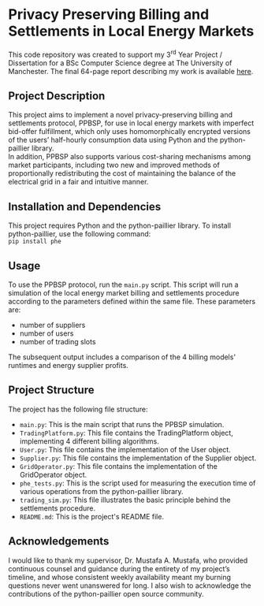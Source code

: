 # Privacy Preserving Billing and Settlements in Local Energy Markets
This code repository was created to support my 3<sup>rd</sup> Year Project / Dissertation for a BSc Computer Science degree at The University of Manchester. The final 64-page report describing my work is available [here](./Privacy_Preserving_Billing_in_Local_Energy_Markets.pdf).

## Project Description
This project aims to implement a novel privacy-preserving billing and settlements protocol, PPBSP, for use in local energy markets with imperfect bid-offer fulfillment, which only uses homomorphically encrypted versions of the users’ half-hourly consumption data using Python and the python-paillier library.   
In addition, PPBSP also supports various cost-sharing mechanisms among market participants, including two new and improved methods of proportionally redistributing the cost of maintaining the balance of the electrical grid in a fair and intuitive manner.

## Installation and Dependencies
This project requires Python and the python-paillier library. To install python-paillier, use the following command:  
```pip install phe```

## Usage
To use the PPBSP protocol, run the `main.py` script. This script will run a simulation of the local energy market billing and settlements procedure according to the parameters defined within the same file. These parameters are:  
- number of suppliers
- number of users
- number of trading slots  

The subsequent output includes a comparison of the 4 billing models' runtimes and energy supplier profits.

## Project Structure
The project has the following file structure:
- `main.py`: This is the main script that runs the PPBSP simulation.
- `TradingPlatform.py`: This file contains the TradingPlatform object, implementing 4 different billing algorithms.
- `User.py`: This file contains the implementation of the User object.
- `Supplier.py`: This file contains the implementation of the Supplier object.
- `GridOperator.py`: This file contains the implementation of the GridOperator object.
- `phe_tests.py`: This is the script used for measuring the execution time of various operations from the python-paillier library.
- `trading_sim.py`: This file illustrates the basic principle behind the settlements procedure.
- `README.md`: This is the project's README file.

## Acknowledgements
I would like to thank my supervisor, Dr. Mustafa A. Mustafa, who provided continuous counsel and guidance during the entirety of my project’s timeline, and whose consistent weekly availability meant my burning questions never went unanswered for long. I also wish to acknowledge the contributions of the python-paillier open source community.



